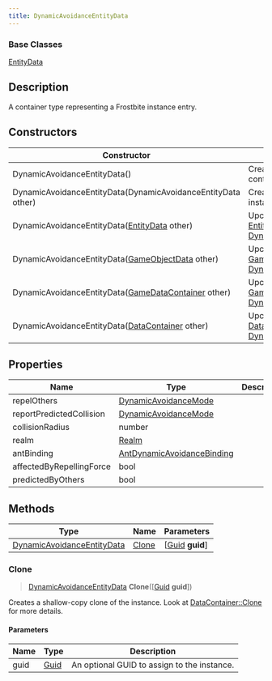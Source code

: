 ```yaml
---
title: DynamicAvoidanceEntityData
---
```

### Base Classes

[EntityData](/vext/ref/fb/entitydata/)

## Description

A container type representing a Frostbite instance entry.

## Constructors

| Constructor                                                                           | Description                                                                                                                                 |
| ------------------------------------------------------------------------------------- | ------------------------------------------------------------------------------------------------------------------------------------------- |
| DynamicAvoidanceEntityData()                                                          | Create a new instance of this container type.                                                                                               |
| DynamicAvoidanceEntityData(DynamicAvoidanceEntityData other)                          | Create a reference copy of an instance of the same type.                                                                                    |
| DynamicAvoidanceEntityData([EntityData](/vext/ref/fb/entitydata/) other)                            | Upcast an instance of type [EntityData](/vext/ref/fb/entitydata/) to [DynamicAvoidanceEntityData](/vext/ref/fb/dynamicavoidanceentitydata/).                            |
| DynamicAvoidanceEntityData([GameObjectData](/vext/ref/fb/gameobjectdata/) other)                    | Upcast an instance of type [GameObjectData](/vext/ref/fb/gameobjectdata/) to [DynamicAvoidanceEntityData](/vext/ref/fb/dynamicavoidanceentitydata/).                    |
| DynamicAvoidanceEntityData([GameDataContainer](/vext/ref/fb/gamedatacontainer/) other)              | Upcast an instance of type [GameDataContainer](/vext/ref/fb/gamedatacontainer/) to [DynamicAvoidanceEntityData](/vext/ref/fb/dynamicavoidanceentitydata/).              |
| DynamicAvoidanceEntityData([DataContainer](/vext/ref/shared/class/datacontainer) other) | Upcast an instance of type [DataContainer](/vext/ref/shared/class/datacontainer) to [DynamicAvoidanceEntityData](/vext/ref/fb/dynamicavoidanceentitydata/). |

## Properties

| Name                     | Type                                                     | Description |
| ------------------------ | -------------------------------------------------------- | ----------- |
| repelOthers              | [DynamicAvoidanceMode](/vext/ref/fb/dynamicavoidancemode/)             |             |
| reportPredictedCollision | [DynamicAvoidanceMode](/vext/ref/fb/dynamicavoidancemode/)             |             |
| collisionRadius          | number                                                   |             |
| realm                    | [Realm](/vext/ref/fb/realm/)                                           |             |
| antBinding               | [AntDynamicAvoidanceBinding](/vext/ref/fb/antdynamicavoidancebinding/) |             |
| affectedByRepellingForce | bool                                                     |             |
| predictedByOthers        | bool                                                     |             |

## Methods

| Type                                                     | Name            | Parameters                                     |
| -------------------------------------------------------- | --------------- | ---------------------------------------------- |
| [DynamicAvoidanceEntityData](/vext/ref/fb/dynamicavoidanceentitydata/) | [Clone](#clone) | \[[Guid](/vext/ref/shared/class/guid) **guid**\] |

### Clone

> [DynamicAvoidanceEntityData](/vext/ref/fb/dynamicavoidanceentitydata/) **Clone**(\[[Guid](/vext/ref/shared/class/guid) **guid**\])

Creates a shallow-copy clone of the instance. Look at [DataContainer::Clone](/vext/ref/shared/class/datacontainer#clone) for more details.

#### Parameters

| Name | Type         | Description                                 |
| ---- | ------------ | ------------------------------------------- |
| guid | [Guid](/vext/ref/shared/class/guid/) | An optional GUID to assign to the instance. |

